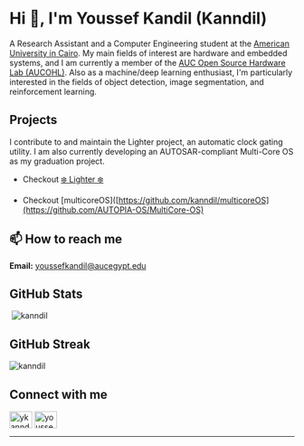 # Hi 👋, I'm Youssef Kandil (Kanndil)

A Research Assistant and a Computer Engineering student at the [American University in Cairo](https://aucegypt.edu). My main fields of interest are hardware and embedded systems, and I am currently a member of the [AUC Open Source Hardware Lab (AUCOHL)](https://github.com/AUCOHL). Also  as a machine/deep learning enthusiast, I'm particularly interested in the fields of object detection, image segmentation, and reinforcement learning. 

## Projects
I contribute to and maintain the Lighter project, an automatic clock gating utility. I am also currently developing an AUTOSAR-compliant Multi-Core OS as my graduation project.

- Checkout [❄️ Lighter ❄️](https://github.com/AUCOHL/Lighter)

- Checkout [multicoreOS]([https://github.com/kanndil/multicoreOS](https://github.com/AUTOPIA-OS/MultiCore-OS)



## 📫 How to reach me
**Email:** youssefkandil@aucegypt.edu

## GitHub Stats
<p>&nbsp;<img src="https://github-readme-stats.vercel.app/api?username=kanndil&show_icons=true&locale=en" alt="kanndil" /></p>

## GitHub Streak
<p><img src="https://github-readme-streak-stats.herokuapp.com/?user=kanndil&" alt="kanndil" /></p>

## Connect with me
<p align="left">
<a href="https://twitter.com/ykanndil" target="blank"><img align="center" src="https://raw.githubusercontent.com/rahuldkjain/github-profile-readme-generator/master/src/images/icons/Social/twitter.svg" alt="ykanndil" height="30" width="40" /></a>
<a href="https://linkedin.com/in/youssef-kandil-195638216" target="blank"><img align="center" src="https://raw.githubusercontent.com/rahuldkjain/github-profile-readme-generator/master/src/images/icons/Social/linked-in-alt.svg" alt="youssef-kandil-195638216" height="30" width="40" /></a>
</p>

---

<!--Feel free to contact me via email at youssefkandil@aucegypt.edu. Additionally, I am active on Twitter and LinkedIn, where I share my latest projects and research. Please don't hesitate to reach out to me through these platforms.-->
